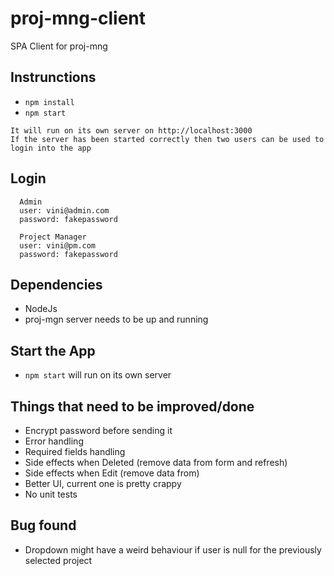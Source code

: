 # proj-mng-client
SPA Client for proj-mng

## Instrunctions
 - `npm install`
 - `npm start` 
 ```
 It will run on its own server on http://localhost:3000
 If the server has been started correctly then two users can be used to login into the app
 ```

## Login 
```
  Admin 
  user: vini@admin.com
  password: fakepassword
```

```
  Project Manager 
  user: vini@pm.com
  password: fakepassword
```

## Dependencies
 - NodeJs
 - proj-mgn server needs to be up and running

## Start the App
 - `npm start` will run on its own server



## Things that need to be improved/done
 - Encrypt password before sending it
 - Error handling
 - Required fields handling
 - Side effects when Deleted (remove data from form and refresh)
 - Side effects when Edit (remove data from)
 - Better UI, current one is pretty crappy
 - No unit tests

 ## Bug found
 - Dropdown might have a weird behaviour if user is null for the previously selected project